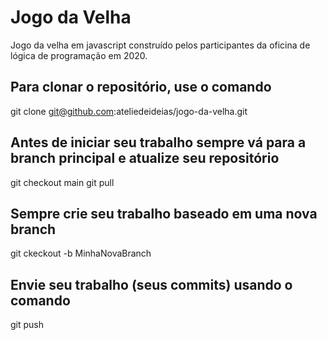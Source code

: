 # Jogo da Velha
Jogo da velha em javascript construído pelos participantes da oficina de lógica de programação em 2020.

## Para clonar o repositório, use o comando
git clone git@github.com:ateliedeideias/jogo-da-velha.git

## Antes de iniciar seu trabalho sempre vá para a branch principal e atualize seu repositório
git checkout main
git pull

## Sempre crie seu trabalho baseado em uma nova branch
git ckeckout -b MinhaNovaBranch

## Envie seu trabalho (seus commits) usando o comando
git push